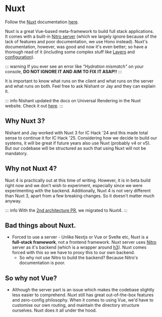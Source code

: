 # Nuxt

Follow the [Nuxt](https://nuxt.com) documentation [here](https://nuxt.com/docs/getting-started/introduction). 

Nuxt is a great Vue-based meta-framework to build full stack applications. It comes with a built-in [Nitro server](https://nitro.unjs.io/) (which we largely ignore because of the lack of features and poor documentation, we use Hono instead). Nuxt's documentation, however, was good and now it's even better; so have a thorough read of it (including some complex stuff like [Layers](https://nuxt.com/docs/getting-started/layers) and [configuration](https://nuxt.com/docs/api/nuxt-config)). 

::: warning
If you ever see an error like *"Hydration mismatch"* on your console, **DO NOT IGNORE IT AND AIM TO FIX IT ASAP!!**
:::

It is important to know what runs on the client and what runs on the server and what runs on both. Feel free to ask Nishant or Jay and they can explain it.

::: info
Nishant updated the docs on Universal Rendering in the Nuxt website. Check it out [here](https://nuxt.com/docs/guide/concepts/rendering#universal-rendering).
:::

## Why Nuxt 3?

Nishant and Jay worked with Nuxt 3 for IC Hack '24 and this made total sense to continue it for IC Hack '25. Considering how we decide to build our systems, it will be great if future years also use Nuxt (probably v4 or v5). But our codebase will be structured as such that using Nuxt will not be mandatory. 

## Why not Nuxt 4?

Nuxt 4 is practically out at this time of writing. However, it is in beta build right now and we don't wish to experiment, especially since we were experimenting with the backend. Additionally, Nuxt 4 is not very different than Nuxt 3, apart from a few breaking changes. So it doesn't matter much anyway.

::: info
With the [2nd architecture PR](../getting-started/project-timeline), we migrated to Nuxt4.
:::

## Bad things about Nuxt.
- Forced to use a server - Unlike Nextjs or Vue or Svelte etc, Nuxt is a **full-stack framework**, not a frontend framework. Nuxt server uses [Nitro](https://nitro.unjs.io/) server as it's backend (which is a wrapper around [h3](https://h3.unjs.io/)). Nuxt comes forced with this so we have to proxy this to our own backend.
	- So why not use Nitro to build the backend? Because Nitro's documentation is poor.

## So why not Vue?
- Although the server part is an issue which makes the codebase slightly less easier to comprehend. Nuxt still has great out-of-the-box features and zero-config philosophy. When it comes to using Vue, we'd have to customise our own routing, and maintain the directory structure ourselves. Nuxt does it all under the hood. 
